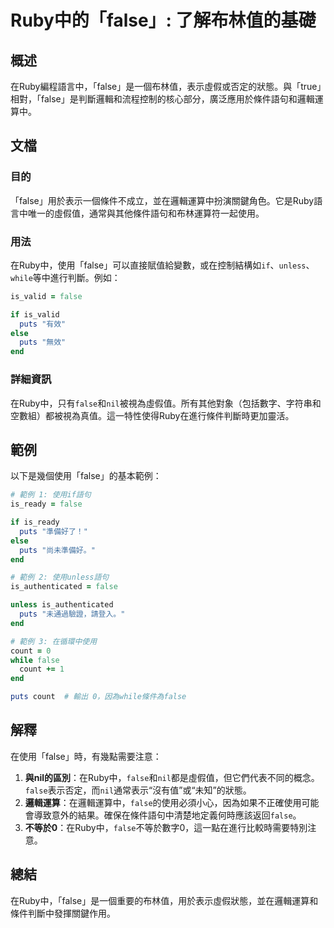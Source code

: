 <!--
Meta Description: # Ruby中的「false」: 了解布林值的基礎 ## 概述 在Ruby編程語言中，「false」是一個布林值，表示虛假或否定的狀態。與「true」相對，「false」是判斷邏輯和流程控制的核心部分，廣泛應用於條件語句和邏輯運算中。 ## 文檔 ### 目的 「false」用於表示一個條件不成立，...
Meta Keywords: false, puts, 在ruby中, end, nil
-->

# Ruby中的「false」: 了解布林值的基礎

## 概述
在Ruby編程語言中，「false」是一個布林值，表示虛假或否定的狀態。與「true」相對，「false」是判斷邏輯和流程控制的核心部分，廣泛應用於條件語句和邏輯運算中。

## 文檔
### 目的
「false」用於表示一個條件不成立，並在邏輯運算中扮演關鍵角色。它是Ruby語言中唯一的虛假值，通常與其他條件語句和布林運算符一起使用。

### 用法
在Ruby中，使用「false」可以直接賦值給變數，或在控制結構如`if`、`unless`、`while`等中進行判斷。例如：

```ruby
is_valid = false

if is_valid
  puts "有效"
else
  puts "無效"
end
```

### 詳細資訊
在Ruby中，只有`false`和`nil`被視為虛假值。所有其他對象（包括數字、字符串和空數組）都被視為真值。這一特性使得Ruby在進行條件判斷時更加靈活。

## 範例
以下是幾個使用「false」的基本範例：

```ruby
# 範例 1: 使用if語句
is_ready = false

if is_ready
  puts "準備好了！"
else
  puts "尚未準備好。"
end

# 範例 2: 使用unless語句
is_authenticated = false

unless is_authenticated
  puts "未通過驗證，請登入。"
end

# 範例 3: 在循環中使用
count = 0
while false
  count += 1
end

puts count  # 輸出 0，因為while條件為false
```

## 解釋
在使用「false」時，有幾點需要注意：
1. **與nil的區別**：在Ruby中，`false`和`nil`都是虛假值，但它們代表不同的概念。`false`表示否定，而`nil`通常表示“沒有值”或“未知”的狀態。
2. **邏輯運算**：在邏輯運算中，`false`的使用必須小心，因為如果不正確使用可能會導致意外的結果。確保在條件語句中清楚地定義何時應該返回`false`。
3. **不等於0**：在Ruby中，`false`不等於數字0，這一點在進行比較時需要特別注意。

## 總結
在Ruby中，「false」是一個重要的布林值，用於表示虛假狀態，並在邏輯運算和條件判斷中發揮關鍵作用。